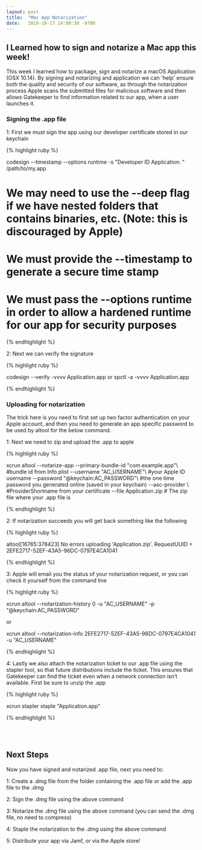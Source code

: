 ```yaml
---
layout: post
title:  "Mac App Notarization"
date:   2019-10-17 14:00:30 -0700
---
```


## I Learned how to sign and notarize a Mac app this week!

<!--break-->

This week I learned how to package, sign and notarize a macOS Application (OSX 10.14). By signing and notarizing and application
we can 'help' ensure both the quality and security of our software, as through the notarization process Apple scans the submitted files for malicious software
and then allows Gatekeeper to find information related to our app, when a user launches it.

### Signing the .app file

1: First we must sign the app using our developer certificate stored in our keychain

{% highlight ruby %}

codesign --timestamp --options runtime -s "Developer ID Application: <org name>" /path/to/my.app
# We may need to use the --deep flag if we have nested folders that contains binaries, etc. (Note: this is discouraged by Apple)
# We must provide the --timestamp to generate a secure time stamp
# We must pass the --options runtime in order to allow a hardened runtime for our app for security purposes

{% endhighlight %}

2: Next we can verify the signature

{% highlight ruby %}

codesign --verify -vvvv Application.app
or
spctl -a -vvvv Application.app

{% endhighlight %}

### Uploading for notarization

The trick here is you need to first set up two factor authentication on your Apple account, and then you need to generate an app 
specific password to be used by altool for the below command.

1: Next we need to zip and upload the .app to apple

{% highlight ruby %}

 xcrun altool --notarize-app --primary-bundle-id "com.example.app"\ #bundle id from Info.plist
 --username "AC_USERNAME"\ #your Apple ID username
 --password "@keychain:AC_PASSWORD"\ #the one time password you generated online (saved in your keychain)
 --asc-provider <ProviderShortname>\ #ProviderShortname from your certificate
 --file Application.zip # The zip file where your .app file is
 
{% endhighlight %}

2: If notarization succeeds you will get back something like the following

{% highlight ruby %}

altool[16765:378423] No errors uploading 'Application.zip'.
RequestUUID = 2EFE2717-52EF-43A5-96DC-0797E4CA1041

{% endhighlight %}


3: Apple will email you the status of your notarization request, or you can check it yourself from the command line

{% highlight ruby %}

xcrun altool --notarization-history 0 -u "AC_USERNAME" -p "@keychain:AC_PASSWORD"

or 

xcrun altool --notarization-info 2EFE2717-52EF-43A5-96DC-0797E4CA1041 -u "AC_USERNAME"

{% endhighlight %}

4: Lastly we also attach the notarization ticket to our .app file using the stapler tool, so that future distributions include the ticket.
This ensures that Gatekeeper can find the ticket even when a network connection isn’t available. First be sure to unzip the .app

{% highlight ruby %}

 xcrun stapler staple "Application.app"

{% endhighlight %}

<br><br>

## Next Steps

Now you have signed and notarized .app file, next you need to:

1: Create a .dmg file from the folder containing the .app file or add the .app file to the .dmg

2: Sign the .dmg file using the above command

3: Notarize the .dmg file using the above command (you can send the .dmg file, no need to compress)

4: Staple the notarization to the .dmg using the above command

5: Distribute your app via Jamf, or via the Apple store!

